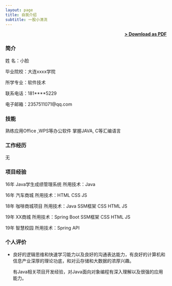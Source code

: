 ```yaml
---
layout: page
title: 自我介绍
subtitle: 一股小清流
---
```


<span style="float: right; "><a href="{{ '/assets/resume.pdf' | prepend: site.baseurl }}"><strong>> Download as PDF</strong></a> </span>
<br>

### 简介

<p>姓    名：小脸</p>                                
<p>毕业院校：大连xxxx学院</p>                                    
<p>所学专业：软件技术 </p>                                   
<p>联系电话：181****5229 </p>                                               
<p>电子邮箱：2357511071@qq.com</p>      

### 技能

熟练应用Office ,WPS等办公软件
掌握JAVA, C等汇编语言

### 工作经历
无
### 项目经验

<p>16年    Java学生成绩管理系统        所用技术：Java </p>
<p>16年    汽车商城                    所用技术：HTML CSS JS</p>
<p>18年    咖啡商城项目                所用技术：Java  SSM框架  CSS HTML JS</p> 
<p>19年    XX商城                     所用技术：Spring Boot SSM框架  CSS HTML JS</p>
<p>19年    智慧校园                    所用技术：Spring  API</p>

### 个人评价

- <p>良好的逻辑思维和快速学习能力以及良好的沟通表达能力，有良好的计算机和信息产业深厚的理论功底，和对云存储和大数据的浓厚兴趣。</p>
  <p>有Java相关项目开发经验，对Java面向对象编程有深入理解以及很强的应用能力。</p>